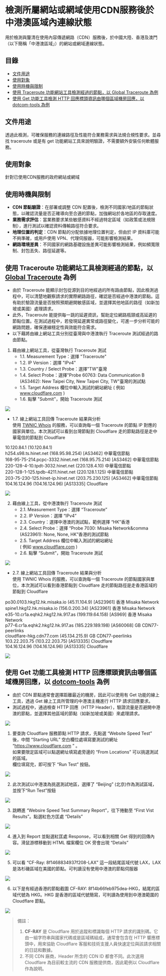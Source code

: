 # 檢測所屬網站或網域使用CDN服務後於中港澳區域內連線狀態

用於檢測與釐清在使用內容傳遞網路（CDN）服務後，於中國大陸、香港及澳門（以下簡稱「中港澳區域」）的網站或網域連線狀態。

## 目錄

  - [文件用途](#文件用途)
  - [使用對象](#使用對象)
  - [使用時機與限制](#使用時機與限制)
  - [使用 Traceroute 功能網站工具檢測經過的節點，以 Global Traceroute 為例](#使用-traceroute-功能網站工具檢測經過的節點以-global-traceroute-為例)
  - [使用 Get 功能工具檢測 HTTP 回應標頭資訊由哪個區域機房回應，以 dotcom-tools 為例](#使用-get-功能工具檢測-http-回應標頭資訊由哪個區域機房回應以-dotcom-tools-為例)

## 文件用途

透過此檢測，可確保服務的連線路徑及性能符合業務需求與法規合規性要求。並尋找 traceroute 或是有 get 功能網站工具來說明驗證，不需要額外安裝任何軟體服務。

## 使用對象

針對已使用CDN服務的政府網站或網域

## 使用時機與限制

- **CDN 節點驗證**：在部署或調整 CDN 配置後，檢測不同國家/地區的節點狀態，以確認流量是否正確導向至合適的節點，加強網站於各地區的存取速度。
- **業務需求評估**：當業務要求某些敏感資料不經過特定區域（如政策或法規限制），進行測試以確認資料傳輸路徑符合要求。
- **地理位置的判定**：CDN 節點的分配依據地理位置判定，但由於 IP 資料庫可能不夠準確，或用戶使用 VPN、代理伺服器，可能影響檢測結果。
- **網路環境差異**：不同國家的網路基礎設施差異可能影響檢測結果，例如頻寬限制、封包丟失、路徑延遲等。

## 使用 Traceroute 功能網站工具檢測經過的節點，以 [Global Traceroute](https://www.globaltraceroute.com/) 為例

- 由於 Traceroute 能顯示封包從源到目的地經過的所有路由節點，因此檢測過程中，可以清楚地觀察請求的實際網路路徑，確認是否經過中港澳的節點。這有助於驗證流量是否按照預期避開敏感區域，並選擇其他地區的路徑（如新加坡或美國）處理請求。
- 此外，Traceroute 能提供每一跳的延遲資訊，幫助定位網路瓶頸或高延遲的節點位置。在測試過程中，若發現延遲異常或路徑變化，可進一步分析可能的網路問題，確保連線穩定性與效能符合需求。
- 以下藉將由線上網站工具分別從臺灣與中港澳執行 Traceroute 測試經過的路由節點。

1. 藉由線上網站工具，從臺灣執行 Traceroute 測試
    - 1.1. Measurement Type：選擇 "Traceroute"
    - 1.2. IP Version：選擇 "IPv4"
    - 1.3. Country / Select Probe：選擇"TW"臺灣
    - 1.4. Select Probe：選擇"Probe 60763: Data Communication B (AS3462): New Taipei City, New Taipei City, TW"臺灣的測試點
    - 1.5. Target Address 欄位中輸入測試的網站網址 ( 例如 www.cloudflare.com )
    - 1.6. 點擊 "Submit"，開始 Traceroute 測試

![](./img/traceroute-01.png)

 - 1.7. 線上網站工具回傳 Traceroute 結果與分析  
使用 [TWNIC Whois](https://www.twnic.tw/whois_n.php) 的服務，可以查詢每一個 Traceroute 的節點 IP 對應的國家與單位。本次測試可以看到台灣節點到 Cloudflare 走的節點路徑是走中華電信的節點到 Cloudflare  

10.120.84.1 (10.120.84.1)  
h254.s98.ts.hinet.net (168.95.98.254) [AS3462] 中華電信節點  
168-95-75-214.pcpc-3332.hinet.net (168.95.75.214) [AS3462] 中華電信節點  
220-128-4-10.tpdt-3032.hinet.net (220.128.4.10) 中華電信節點  
220-128-1-125.tpdb-4211.hinet.net (220.128.1.125) 中華電信節點  
203-75-230-125.hinet-ip.hinet.net (203.75.230.125) [AS3462] 中華電信節點  
104.16.124.96 (104.16.124.96) [AS13335] Cloudflare  

![](./img/traceroute-02.png)

2. 藉由線上工具，從中港澳執行 Traceroute 測試
    - 2.1. Measurement Type：選擇 “Traceroute”
    - 2.2. IP Version：選擇 “IPv4”
    - 2.3. Country：選擇中港澳的測試點，範例選擇 “HK”香港
    - 2.4. Select Probe：選擇 “Probe 7030: Misaka Network&amp;comma (AS23961): None, None, HK”香港的測試節點
    - 2.5. Target Address 欄位中輸入測試的網站網址  
( 例如 www.cloudflare.com )  
    - 2.6. 點擊 “Submit”，開始 Traceroute 測試

![](./img/traceroute-03.png)

 - 2.7. 線上網站工具回傳 Traceroute 結果與分析  
使用 TWNIC Whois 的服務，可以查詢每一個 Traceroute 的節點國家與單位，本次測試可以看到香港節點到 Cloudflare 走的節點路徑是走香港區域的節點到 Cloudflare  

po30.0103.hkg12.hk.misaka.io (45.11.104.9) [AS23961] 香港 Misaka Network  
spine1.hkg12.hk.misaka.io (156.0.200.34) [AS23961] 香港 Misaka Network  
e35-10.cr1a.eqhk2.hkg12.hk.917.as (199.119.64.158) [AS969] 香港 Misaka Network  
p77-6.cr1a.eqhk2.hkg12.hk.917.as (185.229.189.198) [AS60068] GB CDN77-peerlinks  
cloudflare-hkg.cdn77.com (45.134.215.9) GB CDN77-peerlinks  
103.22.203.75 (103.22.203.75) [AS13335] Cloudflare  
104.16.124.96 (104.16.124.96) [AS13335] Cloudflare  

![](./img/traceroute-04.png)

## 使用 Get 功能工具檢測 HTTP 回應標頭資訊由哪個區域機房回應，以 [dotcom-tools](https://www.dotcom-tools.com/) 為例

- 由於 CDN 節點通常會選擇距離最近的機房，因此可以使用有 Get 功能的線上工具，透過 Get 線上工具所管理的中港澳主機進行 HTTP 請求回應要求。
- 測試過程中，通過檢查 HTTP 回應（HTTP Header），驗證流量是否避開中港澳的節點，並選擇其他區域的節點（如新加坡或美國）來處理請求。

![](./img/dotcom-tool-01.png)

1. 要查詢 Cloudflare 服務節點 HTTP 請求，先點選 “Website Speed Test” 後，中間 “Starting URL” 空白欄位處填寫要測試的網址    “https://www.cloudflare.com ” 。  
如果要限定區域可以點選網址填寫處旁邊的 “From Locations” 可以挑選測試的區域。  
欄位填寫完，即可按下 “Run Test” 按鈕。  

![](./img/dotcom-tool-02.png)

2. 此次測試以中港澳為挑選測試地區，選擇了 “Beijing” (北京)作為測試區域，並按下“Run Test”按鈕

![](./img/dotcom-tool-03.png)

3. 跳轉進 “Websire Speed Test Summary Report”，往下捲動至 “First Vist Results”。點選紅色方匡處 “Details”

![](./img/dotcom-tool-04.png)

4. 進入到 Report 並點選紅匡處 Response，可以看到相關 Get 得到的回傳內容。滑鼠游標移動到 HTML 檔案欄位 OK 旁會出現  “Details”

![](./img/dotcom-tool-05.png)

5. 可以看 “CF-Ray: 8f1468834937f208-LAX” 這一段結尾區域代號 LAX，LAX 是洛杉磯區域在美國的節點。可判讀沒有使用中港澳的節點伺服器

![](./img/dotcom-tool-06.png)

6. 以下是有經過香港的節點截圖 CF-RAY: 8f14b66feb975dea-HKG，結尾的區域代號為 HKG。HKG 是香港的區域代號簡寫，可判讀為使用到中港澳範圍的 Cloudflare 節點。

![](./img/dotcom-tool-07.png)

>
> 備註：
>  1. **CF-RAY** 是 Cloudflare 用於追蹤和標識每個 HTTP 請求的識別碼。它由一組字符串與國家代碼或是區域碼組成，通常會包含在 HTTP 響應標頭中，用來協助 Cloudflare 客服和技術支援人員快速定位與該請求相關的日誌和數據。
>  2. 不同 CDN 廠商，Header 所含的 CDN ID 都會不同。此次選用 Cloudflare 為目前較主流的 CDN 服務提供商，因此範例以 Cloudflare 作為說明。
>
